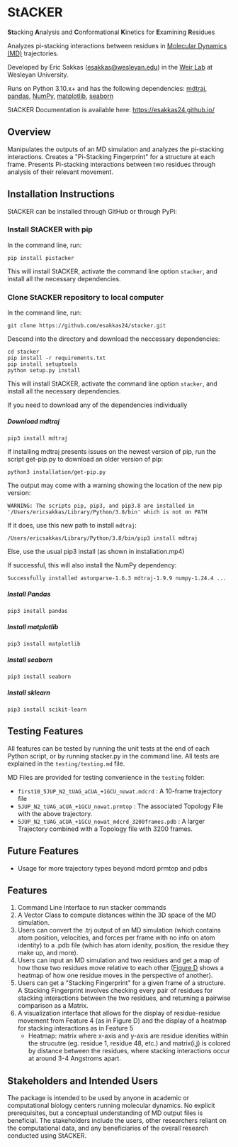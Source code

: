 # StACKER
**St**acking **A**nalysis and **C**onformational **K**inetics for **E**xamining **R**esidues

Analyzes pi-stacking interactions between residues in [Molecular Dynamics (MD)](https://github.com/esakkas24/stacker/blob/main/docs/background.md) trajectories.

Developed by Eric Sakkas ([esakkas@wesleyan.edu](mailto:esakkas@wesleyan.edu)) in the [Weir Lab](https://weirlab.research.wesleyan.edu/) at Wesleyan University.

Runs on Python 3.10.x+ and has the following dependencies: [mdtraj](https://www.mdtraj.org/1.9.8.dev0/index.html), [pandas](https://pandas.pydata.org/), [NumPy](https://numpy.org/doc/stable/index.html), [matplotlib](https://matplotlib.org/stable/), [seaborn](https://seaborn.pydata.org/index.html)

StACKER Documentation is available here: https://esakkas24.github.io/

## Overview

Manipulates the outputs of an MD simulation and analyzes the pi-stacking interactions. Creates a "Pi-Stacking Fingerprint" for a structure at each frame. Presents Pi-stacking interactions between two residues through analysis of their relevant movement.

## Installation Instructions

StACKER can be installed through GitHub or through PyPi:

### Install StACKER with pip
In the command line, run:
```
pip install pistacker
```

This will install StACKER, activate the command line option `stacker`, and install all the necessary dependencies.
### Clone StACKER repository to local computer
In the command line, run:
```
git clone https://github.com/esakkas24/stacker.git
```

Descend into the directory and download the neccessary dependencies:
```
cd stacker
pip install -r requirements.txt
pip install setuptools
python setup.py install
```
This will install StACKER, activate the command line option `stacker`, and install all the necessary dependencies.

If you need to download any of the dependencies individually
##### Download mdtraj

```
pip3 install mdtraj
```

If installing mdtraj presents issues on the newest version of pip, run the script get-pip.py to download an older version of pip:
```
python3 installation/get-pip.py
```
The output may come with a warning showing the location of the new pip version:
```
WARNING: The scripts pip, pip3, and pip3.8 are installed in '/Users/ericsakkas/Library/Python/3.8/bin' which is not on PATH
```

If it does, use this new path to install `mdtraj`:
```
/Users/ericsakkas/Library/Python/3.8/bin/pip3 install mdtraj
```
Else, use the usual pip3 install (as shown in installation.mp4)

If successful, this will also install the NumPy dependency:

```
Successfully installed astunparse-1.6.3 mdtraj-1.9.9 numpy-1.24.4 ...
```

##### Install Pandas
```
pip3 install pandas
```
##### Install matplotlib
```
pip3 install matplotlib
```
##### Install seaborn
```
pip3 install seaborn
```
##### Install sklearn
```
pip3 install scikit-learn
```
## Testing Features

All features can be tested by running the unit tests at the end of each Python script, or by running stacker.py in the command line. All tests are explained in the `testing/testing.md` file.

MD Files are provided for testing convenience in the `testing` folder:
- `first10_5JUP_N2_tUAG_aCUA_+1GCU_nowat.mdcrd` : A 10-frame trajectory file
- `5JUP_N2_tUAG_aCUA_+1GCU_nowat.prmtop` : The associated Topology File with the above trajectory.
- `5JUP_N2_tUAG_aCUA_+1GCU_nowat_mdcrd_3200frames.pdb` : A larger Trajectory combined with a Topology file with 3200 frames.

## Future Features
- Usage for more trajectory types beyond mdcrd prmtop and pdbs

## Features

1) Command Line Interface to run stacker commands
2) A Vector Class to compute distances within the 3D space of the MD simulation.
3) Users can convert the .trj output of an MD simulation (which contains atom position, velocities, and forces per frame with no info on atom identity) to a .pdb file (which has atom idenity, position, the residue they make up, and more).
4) Users can input an MD simulation and two residues and get a map of how those two residues move relative to each other ([Figure D](https://www.mdpi.com/ijms/ijms-23-01417/article_deploy/html/images/ijms-23-01417-g005.png) shows a heatmap of how one residue moves in the perspective of another).
5) Users can get a "Stacking Fingerprint" for a given frame of a structure. A Stacking Fingerprint involves checking every pair of residues for stacking interactions between the two residues, and returning a pairwise comparison as a Matrix.
6) A visualization interface that allows for the display of residue-residue movement from Feature 4 (as in Figure D) and the display of a heatmap for stacking interactions as in Feature 5
    - Heatmap: matrix where x-axis and y-axis are residue idenities within the strucutre (eg. residue 1, residue 48, etc.) and matrix(i,j) is colored by distance between the residues, where stacking interactions occur at around 3-4 Angstroms apart.

## Stakeholders and Intended Users

The package is intended to be used by anyone in academic or computational biology centers running molecular dynamics. No explicit prerequisites, but a conceptual understanding of MD output files is beneficial. The stakeholders include the users, other researchers reliant on the computational data, and any beneficiaries of the overall research conducted using StACKER.

